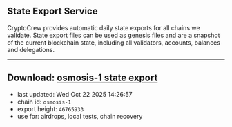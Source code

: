 ## State Export Service
CryptoCrew provides automatic daily state exports for all chains we validate. State export files can be used as genesis files and are a snapshot of the current blockchain state, including all validators, accounts, balances and delegations.

---
**Download: [osmosis-1 state export](https://dl-eu2.ccvalidators.com/SERVICE/osmosis/osmosis-1_export_46765933.json)**
---

- last updated: Wed Oct 22 2025 14:26:57
- chain id: `osmosis-1`
- export height: `46765933`
- use for: airdrops, local tests, chain recovery
